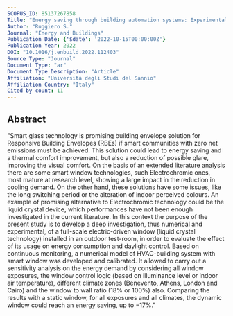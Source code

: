 ```yaml
---
SCOPUS_ID: 85137267858
Title: "Energy saving through building automation systems: Experimental and numerical study of a smart glass with liquid crystal and its control logics in summertime"
Author: "Ruggiero S."
Journal: "Energy and Buildings"
Publication Date: {'$date': '2022-10-15T00:00:00Z'}
Publication Year: 2022
DOI: "10.1016/j.enbuild.2022.112403"
Source Type: "Journal"
Document Type: "ar"
Document Type Description: "Article"
Affiliation: "Università degli Studi del Sannio"
Affiliation Country: "Italy"
Cited by count: 11
---
```


## Abstract
"Smart glass technology is promising building envelope solution for Responsive Building Envelopes (RBEs) if smart communities with zero net emissions must be achieved. This solution could lead to energy saving and a thermal comfort improvement, but also a reduction of possible glare, improving the visual comfort. On the basis of an extended literature analysis there are some smart window technologies, such Electrochromic ones, most mature at research level, showing a large impact in the reduction in cooling demand. On the other hand, these solutions have some issues, like the long switching period or the alteration of indoor perceived colours. An example of promising alternative to Electrochromic technology could be the liquid crystal device, which performances have not been enough investigated in the current literature. In this context the purpose of the present study is to develop a deep investigation, thus numerical and experimental, of a full-scale electric-driven window (liquid crystal technology) installed in an outdoor test-room, in order to evaluate the effect of its usage on energy consumption and daylight control. Based on continuous monitoring, a numerical model of HVAC-building system with smart window was developed and calibrated. It allowed to carry out a sensitivity analysis on the energy demand by considering all window exposures, the window control logic (based on illuminance level or indoor air temperature), different climate zones (Benevento, Athens, London and Cairo) and the window to wall ratio (18% or 100%) also. Comparing the results with a static window, for all exposures and all climates, the dynamic window could reach an energy saving, up to −17%."
